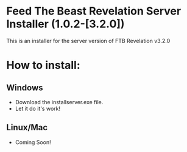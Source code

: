 # Feed The Beast Revelation Server Installer (1.0.2-[3.2.0])
This is an installer for the server version of FTB Revelation v3.2.0
# How to install:
## Windows
 - Download the installserver.exe file.
 - Let it do it's work!
## Linux/Mac
 - Coming Soon!
